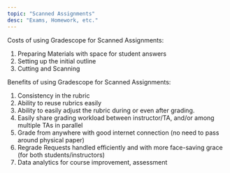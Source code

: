 ```yaml
---
topic: "Scanned Assignments"
desc: "Exams, Homework, etc."
---
```


Costs of using Gradescope for Scanned Assignments:

1. Preparing Materials with space for student answers
2. Setting up the initial outline
3. Cutting and Scanning

Benefits of using Gradescope for Scanned Assignments:

1. Consistency in the rubric
2. Ability to reuse rubrics easily
3. Ability to easily adjust the rubric during or even after grading.
4. Easily share grading workload between instructor/TA, and/or among multiple TAs in parallel
5. Grade from anywhere with good internet connection (no need to pass around physical paper)
6. Regrade Requests handled efficiently and with more face-saving grace (for both students/instructors)
7. Data analytics for course improvement, assessment
